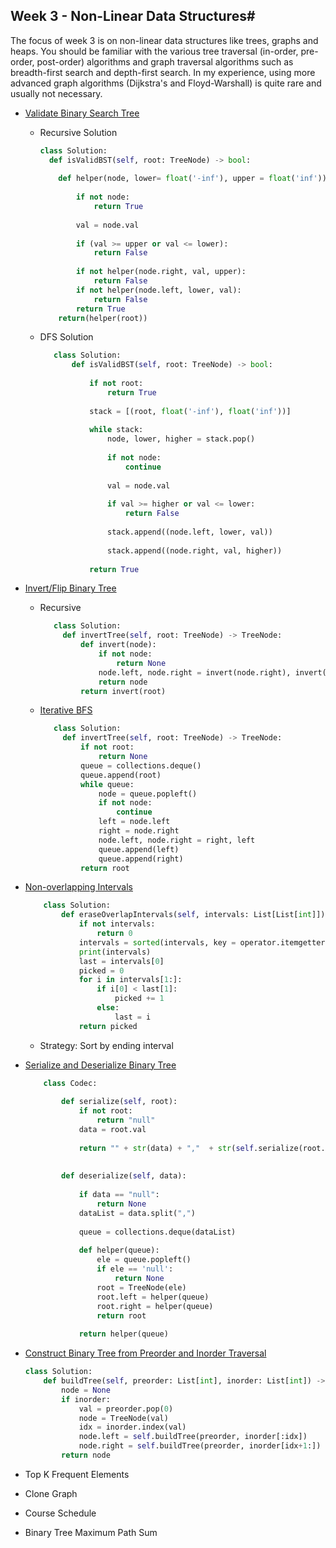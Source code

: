 ## Week 3 - Non-Linear Data Structures#

<p>The focus of week 3 is on non-linear data structures 
like trees, graphs and heaps. You should be familiar 
with the various tree traversal (in-order, pre-order, 
post-order) algorithms and graph traversal algorithms such
as breadth-first search and depth-first search. In my experience,
using more advanced graph algorithms (Dijkstra's and Floyd-Warshall)
is quite rare and usually not necessary.</p>

- [Validate Binary Search Tree](https://leetcode.com/problems/validate-binary-search-tree/)
    - Recursive Solution
        ```python
        class Solution:
          def isValidBST(self, root: TreeNode) -> bool:
            
            def helper(node, lower= float('-inf'), upper = float('inf')):
                
                if not node:
                    return True
                
                val = node.val
                
                if (val >= upper or val <= lower):
                    return False
                
                if not helper(node.right, val, upper):
                    return False
                if not helper(node.left, lower, val):
                    return False
                return True
            return(helper(root))
        ```
     - DFS Solution
         ```python
            class Solution:
                def isValidBST(self, root: TreeNode) -> bool:
                    
                    if not root:
                        return True
                
                    stack = [(root, float('-inf'), float('inf'))]
                
                    while stack:
                        node, lower, higher = stack.pop()
                        
                        if not node:
                            continue
                        
                        val = node.val
                        
                        if val >= higher or val <= lower:
                            return False
                        
                        stack.append((node.left, lower, val))
                        
                        stack.append((node.right, val, higher))
                                      
                    return True
        ```
- [Invert/Flip Binary Tree]()
   - Recursive
       ```python
          class Solution:
            def invertTree(self, root: TreeNode) -> TreeNode:
                def invert(node):
                    if not node:
                        return None      
                    node.left, node.right = invert(node.right), invert(node.left)
                    return node   
                return invert(root) 
        ```
   
   - [Iterative BFS](https://leetcode.com/problems/invert-binary-tree/submissions/)
   
       ```python
          class Solution:
            def invertTree(self, root: TreeNode) -> TreeNode:
                if not root:
                    return None        
                queue = collections.deque()
                queue.append(root)
                while queue:
                    node = queue.popleft()      
                    if not node:
                        continue
                    left = node.left
                    right = node.right
                    node.left, node.right = right, left
                    queue.append(left)
                    queue.append(right)    
                return root
        ```
- [Non-overlapping Intervals](https://leetcode.com/problems/non-overlapping-intervals/)

    ```python
        class Solution:
            def eraseOverlapIntervals(self, intervals: List[List[int]]) -> int:
                if not intervals:
                    return 0
                intervals = sorted(intervals, key = operator.itemgetter(1))
                print(intervals)
                last = intervals[0]
                picked = 0
                for i in intervals[1:]:
                    if i[0] < last[1]:
                        picked += 1
                    else:
                        last = i
                return picked
    ```
        
       
    - Strategy: Sort by ending interval
       
- [Serialize and Deserialize Binary Tree](https://leetcode.com/problems/serialize-and-deserialize-binary-tree/submissions/)

    ```python
        class Codec:
        
            def serialize(self, root):
                if not root:
                    return "null"
                data = root.val
                
                return "" + str(data) + ","  + str(self.serialize(root.left)) + "," + str(self.serialize(root.right))
            
            
            def deserialize(self, data):
                
                if data == "null":
                    return None
                dataList = data.split(",")
                   
                queue = collections.deque(dataList)
               
                def helper(queue):
                    ele = queue.popleft()
                    if ele == 'null':
                        return None
                    root = TreeNode(ele)
                    root.left = helper(queue)
                    root.right = helper(queue)
                    return root
                
                return helper(queue)
    ```
- [Construct Binary Tree from Preorder and Inorder Traversal](https://leetcode.com/problems/construct-binary-tree-from-preorder-and-inorder-traversal/)
    ```python
    class Solution:
        def buildTree(self, preorder: List[int], inorder: List[int]) -> TreeNode:
            node = None
            if inorder: 
                val = preorder.pop(0)
                node = TreeNode(val)
                idx = inorder.index(val)
                node.left = self.buildTree(preorder, inorder[:idx])
                node.right = self.buildTree(preorder, inorder[idx+1:])
            return node
    ```
- Top K Frequent Elements
- Clone Graph
- Course Schedule
- Binary Tree Maximum Path Sum